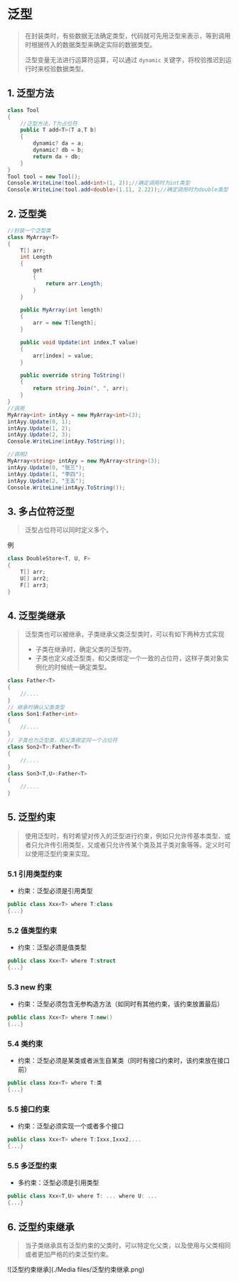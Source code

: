 # 泛型

> 在封装类时，有些数据无法确定类型，代码就可先用泛型来表示，等到调用时根据传入的数据类型来确定实际的数据类型。
>
> 泛型变量无法进行运算符运算，可以通过 `dynamic` 关键字，将校验推迟到运行时来校验数据类型。

## 1. 泛型方法

````c#
class Tool
{
    //泛型方法，T为占位符
    public T add<T>(T a,T b)
    {
        dynamic? da = a;
        dynamic? db = b;
        return da + db;
    }
}
Tool tool = new Tool();
Console.WriteLine(tool.add<int>(1, 2));//确定调用时为int类型
Console.WriteLine(tool.add<double>(1.11, 2.22));//确定调用时为double类型
````

## 2. 泛型类

````c#
//封装一个泛型类
class MyArray<T>
{
    T[] arr;
    int Length
    {
        get
        {
            return arr.Length;
        }
    }

    public MyArray(int length)
    {
        arr = new T[length];
    }

    public void Update(int index,T value)
    {
        arr[index] = value;
    }

    public override string ToString()
    {
        return string.Join(", ", arr);
    }
}
//调用
MyArray<int> intAyy = new MyArray<int>(3);
intAyy.Update(0, 1);
intAyy.Update(1, 2);
intAyy.Update(2, 3);
Console.WriteLine(intAyy.ToString());

//调用2
MyArray<string> intAyy = new MyArray<string>(3);
intAyy.Update(0, "张三");
intAyy.Update(1, "李四");
intAyy.Update(2, "王五");
Console.WriteLine(intAyy.ToString());
````

## 3. 多占位符泛型

> 泛型占位符可以同时定义多个。

例

````c#
class DoubleStore<T, U, F>
{
    T[] arr;
    U[] arr2;
    F[] arr3;
}
````

## 4. 泛型类继承

> 泛型类也可以被继承，子类继承父类泛型类时，可以有如下两种方式实现
>
> * 子类在继承时，确定父类的泛型符。
> * 子类也定义成泛型类，和父类绑定一个一致的占位符，这样子类对象实例化的时候统一确定类型。

````c#
class Father<T>
{
    //....
}
// 继承时确认父类类型
class Son1:Father<int>
{
    //....
}
// 子类也为泛型类，和父类绑定同一个占位符
class Son2<T>:Father<T>
{
    //....
}
class Son3<T,U>:Father<T>
{
    //....
}
````

## 5. 泛型约束

> 使用泛型时，有时希望对传入的泛型进行约束，例如只允许传基本类型、或者只允许传引用类型，又或者只允许传某个类及其子类对象等等。定义时可以使用泛型约束来实现。

### 5.1 引用类型约束

* 约束：泛型必须是引用类型

````c#
public class Xxx<T> where T:class
{...}
````

### 5.2 值类型约束

* 约束：泛型必须是值类型

````c#
public class Xxx<T> where T:struct
{...}
````

### 5.3 new 约束

* 约束：泛型必须包含无参构造方法（如同时有其他约束，该约束放置最后）

````c#
public class Xxx<T> where T:new()
{...}
````

### 5.4 类约束

* 约束：泛型必须是某类或者派生自某类（同时有接口约束时，该约束放在接口前）

````c#
public class Xxx<T> where T:类
{...}
````

### 5.5 接口约束

* 约束：泛型必须实现一个或者多个接口	

````c#
public class Xxx<T> where T:Ixxx,Ixxx2,...
{...}
````

### 5.5 多泛型约束

* 多约束：泛型必须是引用类型

````c#
public class Xxx<T,U> where T: ... where U: ...
{...}
````

## 6. 泛型约束继承

> 当子类继承具有泛型约束的父类时，可以特定化父类，以及使用与父类相同或者更加严格的约束泛型约束。

![泛型约束继承](./Media files/泛型约束继承.png)
